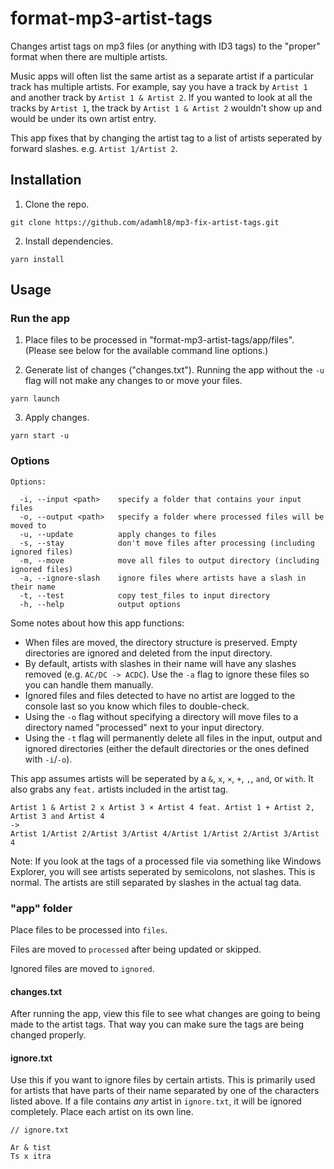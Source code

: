 # format-mp3-artist-tags

Changes artist tags on mp3 files (or anything with ID3 tags) to the "proper" format when there are multiple artists.

Music apps will often list the same artist as a separate artist if a particular track has multiple artists. For example, say you have a track by `Artist 1` and another track by `Artist 1 & Artist 2`. If you wanted to look at all the tracks by `Artist 1`, the track by `Artist 1 & Artist 2` wouldn't show up and would be under its own artist entry.

This app fixes that by changing the artist tag to a list of artists seperated by forward slashes. e.g. `Artist 1/Artist 2`.

## Installation

1. Clone the repo.

```
git clone https://github.com/adamhl8/mp3-fix-artist-tags.git
```

2. Install dependencies.

```
yarn install
```

## Usage

### Run the app

1. Place files to be processed in "format-mp3-artist-tags/app/files". (Please see below for the available command line options.)

2. Generate list of changes ("changes.txt"). Running the app without the `-u` flag will not make any changes to or move your files.

```
yarn launch
```

3. Apply changes.

```
yarn start -u
```

### Options

```
Options:

  -i, --input <path>    specify a folder that contains your input files
  -o, --output <path>   specify a folder where processed files will be moved to
  -u, --update          apply changes to files
  -s, --stay            don't move files after processing (including ignored files)
  -m, --move            move all files to output directory (including ignored files)
  -a, --ignore-slash    ignore files where artists have a slash in their name
  -t, --test            copy test_files to input directory
  -h, --help            output options
```

Some notes about how this app functions:

- When files are moved, the directory structure is preserved. Empty directories are ignored and deleted from the input directory.
- By default, artists with slashes in their name will have any slashes removed (e.g. `AC/DC -> ACDC`). Use the `-a` flag to ignore these files so you can handle them manually.
- Ignored files and files detected to have no artist are logged to the console last so you know which files to double-check.
- Using the `-o` flag without specifying a directory will move files to a directory named "processed" next to your input directory.
- Using the `-t` flag will permanently delete all files in the input, output and ignored directories (either the default directories or the ones defined with `-i`/`-o`).

This app assumes artists will be seperated by a `&`, `x`, `×`, `+`, `,`, `and`, or `with`. It also grabs any `feat.` artists included in the artist tag.

```
Artist 1 & Artist 2 x Artist 3 × Artist 4 feat. Artist 1 + Artist 2, Artist 3 and Artist 4
->
Artist 1/Artist 2/Artist 3/Artist 4/Artist 1/Artist 2/Artist 3/Artist 4
```

Note: If you look at the tags of a processed file via something like Windows Explorer, you will see artists seperated by semicolons, not slashes. This is normal. The artists are still separated by slashes in the actual tag data.

### "app" folder

Place files to be processed into `files`.

Files are moved to `processed` after being updated or skipped.

Ignored files are moved to `ignored`.

#### changes.txt

After running the app, view this file to see what changes are going to being made to the artist tags. That way you can make sure the tags are being changed properly.

#### ignore.txt

Use this if you want to ignore files by certain artists. This is primarily used for artists that have parts of their name separated by one of the characters listed above. If a file contains _any_ artist in `ignore.txt`, it will be ignored completely. Place each artist on its own line.

```
// ignore.txt

Ar & tist
Ts x itra
```
